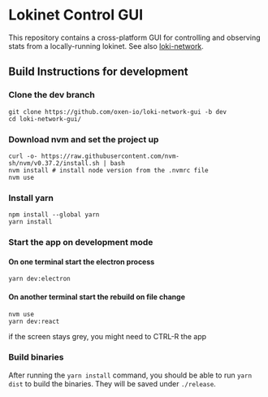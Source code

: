 # Lokinet Control GUI

This repository contains a cross-platform GUI for controlling and observing stats from a locally-running lokinet. See also [loki-network](https://github.com/oxen-io/loki-network).

## Build Instructions for development

### Clone the dev branch

    git clone https://github.com/oxen-io/loki-network-gui -b dev
    cd loki-network-gui/

### Download nvm and set the project up

    curl -o- https://raw.githubusercontent.com/nvm-sh/nvm/v0.37.2/install.sh | bash
    nvm install # install node version from the .nvmrc file
    nvm use

### Install yarn

    npm install --global yarn
    yarn install

### Start the app on development mode

#### On one terminal start the electron process

    yarn dev:electron

#### On another terminal start the rebuild on file change

    nvm use
    yarn dev:react

if the screen stays grey, you might need to CTRL-R the app

### Build binaries

After running the `yarn install` command, you should be able to run `yarn dist` to build the binaries.
They will be saved under `./release`.
